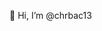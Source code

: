 👋 Hi, I’m @chrbac13

<!---
chrbac13/chrbac13 is a ✨ special ✨ repository because its `README.md` (this file) appears on your GitHub profile.
You can click the Preview link to take a look at your changes.
--->
